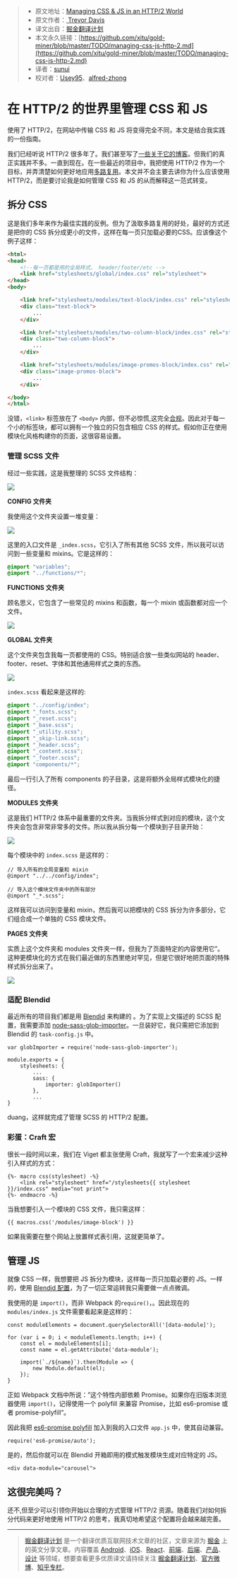 
> * 原文地址：[Managing CSS & JS in an HTTP/2 World](https://www.viget.com/articles/managing-css-js-http-2/)
> * 原文作者：[
Trevor Davis](https://www.viget.com/about/team/tdavis)
> * 译文出自：[掘金翻译计划](https://github.com/xitu/gold-miner)
> * 本文永久链接：[https://github.com/xitu/gold-miner/blob/master/TODO/managing-css-js-http-2.md](https://github.com/xitu/gold-miner/blob/master/TODO/managing-css-js-http-2.md)
> * 译者：[sunui](https://github.com/sunui)
> * 校对者：[Usey95](https://github.com/Usey95)、[alfred-zhong](https://github.com/alfred-zhong)

# 在 HTTP/2 的世界里管理 CSS 和 JS

使用了 HTTP/2，在网站中传输 CSS 和 JS 将变得完全不同，本文是结合我实践的一份指南。

我们已经听说 HTTP/2 很多年了。我们甚至写了[一些](https://www.viget.com/articles/getting-started-with-http-2-part-1)[关于它的博客](https://www.viget.com/articles/getting-started-with-http-2-part-2)。但我们的真正实践并不多。一直到现在。在一些最近的项目中，我把使用 HTTP/2 作为一个目标，并弄清楚如何更好地应用[多路复用](https://http2.github.io/faq/#why-is-http2-multiplexed)。本文并不会主要去讲你为什么应该使用 HTTP/2，而是要讨论我是如何管理 CSS 和 JS 的从而解释这一范式转变。

## 拆分 CSS

这是我们多年来作为最佳实践的反例。但为了汲取多路复用的好处，最好的方式还是把你的 CSS 拆分成更小的文件，这样在每一页只加载必要的CSS。应该像这个例子这样：

```html
<html>
<head>
	<!--每一页都是用的全局样式， header/footer/etc -->
	<link href="stylesheets/global/index.css" rel="stylesheet">
</head>
<body>

	<link href="stylesheets/modules/text-block/index.css" rel="stylesheet">
	<div class="text-block">
		...
	</div>

	<link href="stylesheets/modules/two-column-block/index.css" rel="stylesheet">
	<div class="two-column-block">
		...
	</div>

	<link href="stylesheets/modules/image-promos-block/index.css" rel="stylesheet">
	<div class="image-promos-block">
		...
	</div>

</body>
</html>
```

没错，`<link>` 标签放在了 `<body>` 内部，但不必惊慌,这完全[合规](https://html.spec.whatwg.org/multipage/semantics.html#allowed-in-the-body)。因此对于每一个小的标签块，都可以拥有一个独立的只包含相应 CSS 的样式。假如你正在使用模块化风格构建你的页面，这很容易设置。

### 管理 SCSS 文件

经过一些实践，这是我整理的 SCSS 文件结构：

![](https://static.viget.com/blog/_736xAUTO_crop_center-center/http2-assets-stylesheets.png?mtime=20170823121853)

**CONFIG 文件夹**

我使用这个文件夹设置一堆变量：

![](https://static.viget.com/blog/_1064xAUTO_crop_center-center/http2-assets-config.png?mtime=20170823122448)

这里的入口文件是 `_index.scss`，它引入了所有其他 SCSS 文件，所以我可以访问到一些变量和 mixins。它是这样的：

```css
@import "variables";
@import "../functions/*";
```

**FUNCTIONS 文件夹**

顾名思义，它包含了一些常见的 mixins 和函数，每一个 mixin 或函数都对应一个文件。

![](https://static.viget.com/blog/_1164xAUTO_crop_center-center/http2-assets-functions.png?mtime=20170823122756)

**GLOBAL 文件夹**

这个文件夹包含我每一页都使用的 CSS。特别适合放一些类似网站的 header、footer、reset、字体和其他通用样式之类的东西。

![](https://static.viget.com/blog/_1064xAUTO_crop_center-center/http2-assets-global.png?mtime=20170823150006)

`index.scss` 看起来是这样的:

```css
@import "../config/index";
@import "_fonts.scss";
@import "_reset.scss";
@import "_base.scss";
@import "_utility.scss";
@import "_skip-link.scss";
@import "_header.scss";
@import "_content.scss";
@import "_footer.scss";
@import "components/*";
```

最后一行引入了所有 components 的子目录，这是将额外全局样式模块化的捷径。

**MODULES 文件夹**

这是我们 HTTP/2 体系中最重要的文件夹。当我拆分样式到对应的模块，这个文件夹会包含非常非常多的文件。所以我从拆分每一个模块到子目录开始：

![](https://static.viget.com/blog/_1432xAUTO_crop_center-center/http2-assets-entry-list.png?mtime=20170823150741)

每个模块中的 `index.scss` 是这样的：

```
// 导入所有的全局变量和 mixin
@import "../../config/index";

// 导入这个模块文件夹中的所有部分
@import "_*.scss";
```

这样我可以访问到变量和 mixin，然后我可以把模块的 CSS 拆分为许多部分，它们组合成一个单独的 CSS 模块文件。

**PAGES 文件夹**

实质上这个文件夹和 modules 文件夹一样，但我为了页面特定的内容使用它”。这种更模块化的方式在我们最近做的东西里绝对罕见，但是它很好地把页面的特殊样式拆分出来了。

![](https://static.viget.com/blog/_1150xAUTO_crop_center-center/http2-assets-pages.png?mtime=20170823150703)

### 适配 Blendid

最近所有的项目我们都是用 [Blendid](https://github.com/vigetlabs/blendid) 来构建的 。为了实现上文描述的 SCSS 配置，我需要添加 [node-sass-glob-importer](https://www.npmjs.com/package/node-sass-glob-importer)。一旦装好它，我只需把它添加到 Blendid 的 `task-config.js` 中。

```
var globImporter = require('node-sass-glob-importer');

module.exports = {
	stylesheets: {
		...
		sass: {
			importer: globImporter()
		},
  		...
}
```

duang，这样就完成了管理 SCSS 的 HTTP/2 配置。 

### 彩蛋：Craft 宏

很长一段时间以来，我们在 Viget 都主张使用 Craft，我就写了一个宏来减少这种引入样式的方式：

```
{%- macro css(stylesheet) -%}
	<link rel="stylesheet" href="/stylesheets{{ stylesheet }}/index.css" media="not print">
{%- endmacro -%}
```

当我想要引入一个模块的 CSS 文件，我只需这样：

```
{{ macros.css('/modules/image-block') }}
```

如果我需要在整个网站上放置样式表引用，这就更简单了。


## 管理 JS

就像 CSS 一样，我想要把 JS 拆分为模块，这样每一页只加载必要的 JS。一样的，使用 [Blendid 配置](https://github.com/vigetlabs/blendid)，为了一切正常运转我只需要做一点点微调。

我使用的是 `import()`，而非 Webpack 的`require()`，。因此现在的 `modules/index.js` 文件需要看起来是这样的：

```
const moduleElements = document.querySelectorAll('[data-module]');

for (var i = 0; i < moduleElements.length; i++) {
	const el = moduleElements[i];
	const name = el.getAttribute('data-module');

	import(`./${name}`).then(Module => {
		new Module.default(el);
	});
}
```

正如 Webpack 文档中所说：”这个特性内部依赖 Promise。如果你在旧版本浏览器使用 `import()`，记得使用一个 polyfill 来兼容 Promise，比如 es6-promise 或者 promise-polyfill“。

因此我把 [es6-promise polyfill](https://www.npmjs.com/package/es6-promise) 加入到我的入口文件 `app.js` 中，使其自动兼容。


```
require('es6-promise/auto');
```

是的，然后你就可以在 Blendid 开箱即用的模式触发模块生成对应特定的 JS。

```
<div data-module="carousel">
```

## 这很完美吗？

还不,但至少可以引领你开始以合理的方式管理 HTTP/2 资源。随着我们对如何拆分代码来更好地使用 HTTP/2 的思考，我真切地希望这个配置将会越来越完善。


---

> [掘金翻译计划](https://github.com/xitu/gold-miner) 是一个翻译优质互联网技术文章的社区，文章来源为 [掘金](https://juejin.im) 上的英文分享文章。内容覆盖 [Android](https://github.com/xitu/gold-miner#android)、[iOS](https://github.com/xitu/gold-miner#ios)、[React](https://github.com/xitu/gold-miner#react)、[前端](https://github.com/xitu/gold-miner#前端)、[后端](https://github.com/xitu/gold-miner#后端)、[产品](https://github.com/xitu/gold-miner#产品)、[设计](https://github.com/xitu/gold-miner#设计) 等领域，想要查看更多优质译文请持续关注 [掘金翻译计划](https://github.com/xitu/gold-miner)、[官方微博](http://weibo.com/juejinfanyi)、[知乎专栏](https://zhuanlan.zhihu.com/juejinfanyi)。

